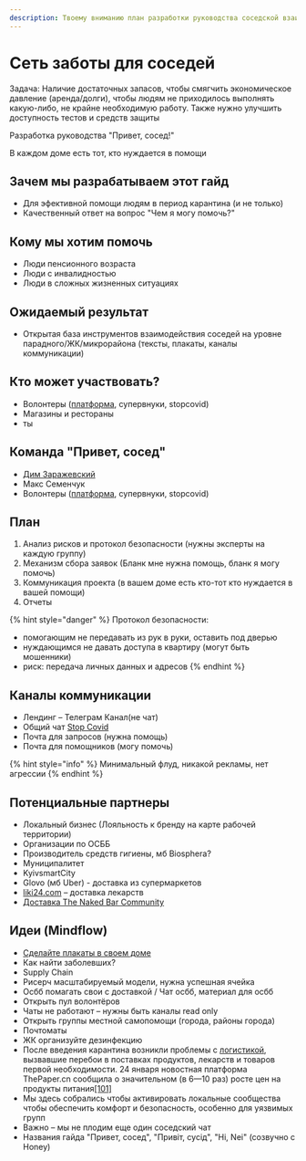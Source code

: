 ```yaml
---
description: Твоему вниманию план разработки руководства соседской взаимопомощи!
---
```


# Сеть заботы для соседей

Задача: Наличие достаточных запасов, чтобы смягчить экономическое давление \(аренда/долги\), чтобы людям не приходилось выполнять какую-либо, не крайне необходимую работу. Также нужно улучшить доступность тестов и средств защиты

Разработка руководства "Привет, сосед!"

В каждом доме есть тот, кто нуждается в помощи

## Зачем мы разрабатываем этот гайд

* Для эфективной помощи людям в период карантина \(и не только\) 
* Качественный ответ на вопрос "Чем я могу помочь?"

## Кому мы хотим помочь

* Люди пенсионного возраста
* Люди с инвалидностью
* Люди в сложных жизненных ситуациях

## Ожидаемый результат

* Открытая база инструментов взаимодействия соседей на уровне парадного/ЖК/микрорайона \(тексты, плакаты, каналы коммуникации\)



## Кто может участвовать?

* Волонтеры \([платформа](https://www.volonter.org/), супервнуки, stopcovid\)
* Магазины и рестораны
* ты

## Команда "Привет, сосед"

* [Дим Заражевский](https://t.me/DDaydreamer) 
* Макс Семенчук
* Волонтеры \([платформа](https://www.volonter.org/), супервнуки, stopcovid\)

## План

1. Анализ рисков и протокол безопасности \(нужны эксперты на каждую группу\)
2. Механизм сбора заявок \(Бланк мне нужна помощь, бланк я могу помочь\)
3. Коммуникация проекта \(в вашем доме есть кто-тот кто нуждается в вашей помощи\)
4. Отчеты

{% hint style="danger" %}
Протокол безопасности:

* помогающим не передавать из рук в руки, оставить под дверью
* нуждающимся не давать доступа в квартиру \(могут быть мошенники\)
* риск: передача личных данных и адресов
{% endhint %}

## Каналы коммуникации

* Лендинг – Телеграм Канал\(не чат\)
* Общий чат [Stop Covid](https://t.me/stopcovidua)
* Почта для запросов \(нужна помощь\)
* Почта для помощников \(могу помочь\)

{% hint style="info" %}
Минимальный флуд, никакой рекламы, нет агрессии
{% endhint %}

## Потенциальные партнеры 

* Локальный бизнес \(Лояльность к бренду на карте рабочей территории\)
* Организации по ОСББ
* Производитель средств гигиены, мб Biosphera?
* Муниципалитет
* KyivsmartCity
* Glovo \(мб Uber\) - доставка из супермаркетов
* [liki24.com](https://liki24.com/) – доставка лекарств
* [Доставка The Naked Bar Community](https://docs.google.com/forms/d/e/1FAIpQLSflgozJcJly6XOgP6D72yPGzqJR8eMXGn_VxZWdX6l4mZ9PpQ/viewform)

## Идеи \(Mindflow\)

* [Сделайте плакаты в своем доме](https://www.facebook.com/permalink.php?story_fbid=2828056760610979&id=100002200475958)
* Как найти заболевших?
* Supply Chain
* Рисерч масштабируемый модели, нужна успешная ячейка
* Осбб помагать свои с доставкой / Чат осбб, материал для осбб
* Открыть пул волонтёров
* Чаты не работают – нужны быть каналы read only
* Открыть группы местной самопомощи \(города, районы города\)
* Почтоматы
* ЖК организуйте дезинфекцию
* После введения карантина возникли проблемы с [логистикой](https://ru.wikipedia.org/wiki/%D0%9B%D0%BE%D0%B3%D0%B8%D1%81%D1%82%D0%B8%D0%BA%D0%B0), вызвавшие перебои в поставках продуктов, лекарств и товаров первой необходимости. 24 января новостная платформа ThePaper.cn сообщила о значительном \(в 6—10 раз\) росте цен на продукты питания[\[101\]](https://ru.wikipedia.org/wiki/%D0%9F%D0%B0%D0%BD%D0%B4%D0%B5%D0%BC%D0%B8%D1%8F_COVID-19#cite_note-112)
* Мы здесь собрались чтобы активировать локальные сообщества чтобы обеспечить комфорт и безопасность, особенно для уязвимых групп
* Важно – мы не плодим еще один соседский чат
* Названия гайда "Привет, сосед", "Привіт, сусід", "Hi, Nei" \(cозвучно с Honey\)



